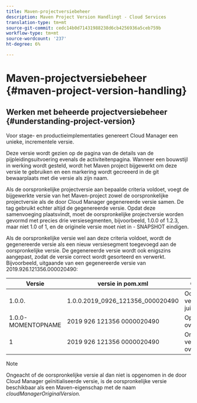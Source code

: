 ```yaml
---
title: Maven-projectversiebeheer
description: Maven Project Version Handlingt - Cloud Services
translation-type: tm+mt
source-git-commit: cedc14b0d71431988238d6cb4256936a5ceb759b
workflow-type: tm+mt
source-wordcount: '237'
ht-degree: 6%

---
```



# Maven-projectversiebeheer {#maven-project-version-handling}


## Werken met beheerde projectversiebeheer {#understanding-project-version}

Voor stage- en productieimplementaties genereert Cloud Manager een unieke, incrementele versie.

Deze versie wordt gezien op de pagina van de details van de pijpleidingsuitvoering evenals de activiteitenpagina. Wanneer een bouwstijl in werking wordt gesteld, wordt het Maven project bijgewerkt om deze versie te gebruiken en een markering wordt gecreeerd in de git bewaarplaats met die versie als zijn naam.

Als de oorspronkelijke projectversie aan bepaalde criteria voldoet, voegt de bijgewerkte versie van het Maven-project zowel de oorspronkelijke projectversie als de door Cloud Manager gegenereerde versie samen. De tag gebruikt echter altijd de gegenereerde versie. Opdat deze samenvoeging plaatsvindt, moet de oorspronkelijke projectversie worden gevormd met precies drie versiesegmenten, bijvoorbeeld, 1.0.0 of 1.2.3, maar niet 1.0 of 1, en de originele versie moet niet in - SNAPSHOT eindigen.

Als de oorspronkelijke versie wel aan deze criteria voldoet, wordt de gegenereerde versie als een nieuw versiesegment toegevoegd aan de oorspronkelijke versie. De gegenereerde versie wordt ook enigszins aangepast, zodat de versie correct wordt gesorteerd en verwerkt. Bijvoorbeeld, uitgaande van een gegenereerde versie van 2019.926.121356.000020490:

| **Versie** | **versie in pom.xml** | **Opmerking** |
|---|---|---|
| 1.0.0. | 1.0.0.2019_0926_121356_000020490 | Oorspronkelijke versie met de juiste indeling |
| 1.0.0-MOMENTOPNAME | 2019 926 121356 0000020490 | Opnameversie, overschreven |
| 1 | 2019 926 121356 0000020490 | Onvolledige versie, overschreven |

>[!NOTE]
>
>Ongeacht of de oorspronkelijke versie al dan niet is opgenomen in de door Cloud Manager geïnitialiseerde versie, is de oorspronkelijke versie beschikbaar als een Maven-eigenschap met de naam *cloudManagerOriginalVersion.*

